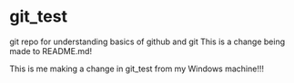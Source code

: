 # git_test
git repo for understanding basics of github and git
This is a change being made to README.md!

This is me making a change in git_test from my Windows machine!!!